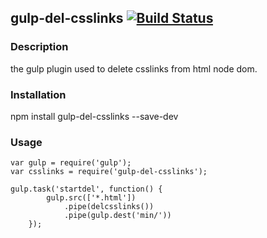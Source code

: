 ## gulp-del-csslinks [![Build Status](https://travis-ci.org/iu2fish/gulp-del-csslinks.svg?branch=master)](https://travis-ci.org/iu2fish/gulp-del-csslinks)

### Description

the gulp plugin used to delete csslinks from html node dom.

### Installation

npm install  gulp-del-csslinks --save-dev

### Usage

```
var gulp = require('gulp');
var csslinks = require('gulp-del-csslinks');

gulp.task('startdel', function() {
		gulp.src(['*.html'])
			.pipe(delcsslinks())
			.pipe(gulp.dest('min/'))
	});
```
